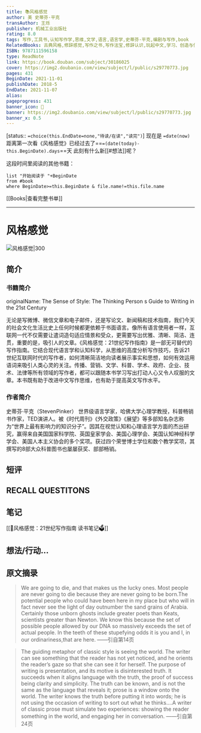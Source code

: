 ```yaml
---
title: 📚风格感觉
author: 美 史蒂芬·平克
transAuthor: 王烁
publisher: 机械工业出版社
rating: 8.0
tags: 写作,工具书,认知写作学,思维,文学,语言,语言学,史蒂芬·平克,编剧与写作,book
RelatedBooks: 古典风格,修辞感觉,写作之书,写作法宝,修辞认识,玩起中文,学习、创造与使用知识,写作的禅机,为什么学生不喜欢上学,风格的要素
ISBN: 9787111596158
type: ReadNote
link: https://book.douban.com/subject/30186025
cover: https://img2.doubanio.com/view/subject/l/public/s29770773.jpg
pages: 431
BeginDate: 2021-11-01
publishDate: 2018-5
EndDate: 2021-11-07
alias:
pageprogress: 431
banner_icon: 📖
banner: https://img2.doubanio.com/view/subject/l/public/s29770773.jpg
banner_x: 0.5
---
```

[status:: `=choice(this.EndDate=none,"待读/在读","读完")`]
现在是 `=date(now)`
距离第一次看《风格感觉》已经过去了==`=(date(today)-this.BeginDate).days`==天
此刻有什么新[[#想法]]呢？


这段时间里阅读的其他书籍：

```dataview
list "开始阅读于 "+BeginDate
from #book 
where BeginDate>=this.BeginDate & file.name!=this.file.name
```

[[Books|查看完整书单]]

---
# 风格感觉

![风格感觉|300](https://img2.doubanio.com/view/subject/l/public/s29770773.jpg)

## 简介
### 书籍简介
originalName: The Sense of Style: The Thinking  Person s Guide to Writing in the 21st Century

无论是写微博、微信文章和电子邮件，还是写论文、新闻稿和技术指南，我们今天的社会文化生活比史上任何时候都更依赖于书面语言。像所有语言使用者一样，互联网一代不仅需要让遣词造句适应情景和受众，更需要写出优雅、清晰、简洁、连贯，重要的是，吸引人的文章。《风格感觉：21世纪写作指南》是一部无可替代的写作指南。它结合现代语言学和认知科学，从思维的高度分析写作技巧，告诉21世纪互联网时代的写作者，如何清晰简洁地向读者展示事实和思想，如何有效运用语词来吸引人类心灵的关注。传播、营销、文学、科普、学术、政府、企业、技术、法律等所有领域的写作者，都可以跟随本书学习写出打动人心又令人叹服的文章。本书既有助于改进中文写作思维，也有助于提高英文写作水平。


### 作者简介

史蒂芬·平克（StevenPinker）
世界级语言学家，哈佛大学心理学教授，科普畅销书作家，TED演讲人。被《时代周刊》《外交政策》《展望》等多部知名杂志称为“世界上最有影响力的知识分子”。因其在视觉认知和心理语言学方面的杰出研究，赢得来自美国国家科学院、英国皇家学会、美国心理学会、美国认知神经科学学会、美国人本主义协会的多个奖项。获过四个荣誉博士学位和数个教学奖项，其撰写的8部大众科普图书也屡屡获奖、部部畅销。


## 短评

## RECALL QUESTITONS

## 笔记
[[📘风格感觉：21世纪写作指南 读书笔记🗳]]

## 想法/行动...

## 原文摘录
> We are going to die, and that makes us the lucky ones. Most people are never going to die because they are never going to be born.The potential people who could have been here in my place but who will in fact never see the light of day outnumber the sand grains of Arabia. Certainly those unborn ghosts include greater poets than Keats, scientists greater than Newton. We know this because the set of possible people allowed by our DNA so massively exceeds the set of actual people. In the teeth of these stupefying odds it is you and I, in our ordinariness,that are here.
——引自第14页

> The guiding metaphor of classic style is seeing the world. The writer can see something that the reader has not yet noticed, and he orients the reader’s gaze so that she can see it for herself. The purpose of writing is presentation, and its motive is disinterested truth. It succeeds when it aligns language with the truth, the proof of success being clarity and simplicity. The truth can be known, and is not the same as the language that reveals it; prose is a window onto the world. The writer knows the truth before putting it into words; he is not using the occasion of writing to sort out what he thinks....A writer of classic prose must simulate two experiences: showing the reader something in the world, and engaging her in conversation.
——引自第24页

## 
